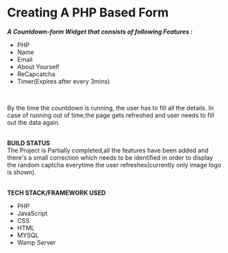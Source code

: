 <h1>Creating A PHP Based Form</h1>


_**A Countdown-form Widget that consists of following Features :**_ 
 - PHP
 - Name
 - Email
 - About Yourself
 - ReCapcatcha
 - Timer(Expires after every 3mins)
 <br/> 

By the time the countdown is running, the user has to fill all the details. In case of running out of time,the page gets refreshed and user needs to fill out the data again.  
<br/>


**BUILD STATUS**  
The Project is Partially completed,all the features have been added and there's a small correction which needs to be identified in order to display the random captcha everytime the user refreshes(currently only image logo is shown).  
<br/>


**TECH STACK/FRAMEWORK USED**
 - PHP
 - JavaScript
 - CSS
 - HTML
 - MYSQL 
 - Wamp Server  
